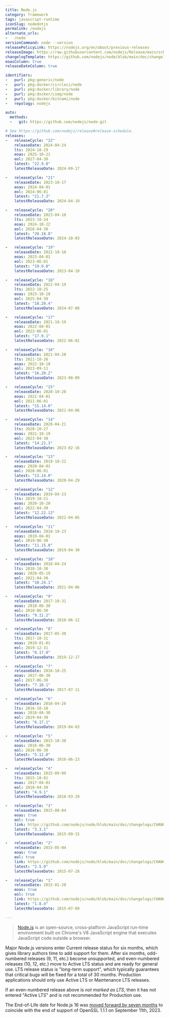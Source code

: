 ```yaml
---
title: Node.js
category: framework
tags: javascript-runtime
iconSlug: nodedotjs
permalink: /nodejs
alternate_urls:
-   /node
versionCommand: node --version
releasePolicyLink: https://nodejs.org/en/about/previous-releases
releaseImage: https://raw.githubusercontent.com/nodejs/Release/main/schedule.svg?sanitize=true
changelogTemplate: https://github.com/nodejs/node/blob/main/doc/changelogs/CHANGELOG_V__RELEASE_CYCLE__.md#__LATEST__
eoasColumn: true
releaseDateColumn: true

identifiers:
-   purl: pkg:generic/node
-   purl: pkg:docker/circleci/node
-   purl: pkg:docker/library/node
-   purl: pkg:docker/cimg/node
-   purl: pkg:docker/bitnami/node
-   repology: nodejs

auto:
  methods:
  -   git: https://github.com/nodejs/node.git

# See https://github.com/nodejs/release#release-schedule.
releases:
-   releaseCycle: "22"
    releaseDate: 2024-04-24
    lts: 2024-10-29
    eoas: 2025-10-21
    eol: 2027-04-30
    latest: "22.9.0"
    latestReleaseDate: 2024-09-17

-   releaseCycle: "21"
    releaseDate: 2023-10-17
    eoas: 2024-04-01
    eol: 2024-06-01
    latest: "21.7.3"
    latestReleaseDate: 2024-04-10

-   releaseCycle: "20"
    releaseDate: 2023-04-18
    lts: 2023-10-24
    eoas: 2024-10-22
    eol: 2026-04-30
    latest: "20.18.0"
    latestReleaseDate: 2024-10-03

-   releaseCycle: "19"
    releaseDate: 2022-10-18
    eoas: 2023-04-01
    eol: 2023-06-01
    latest: "19.9.0"
    latestReleaseDate: 2023-04-10

-   releaseCycle: "18"
    releaseDate: 2022-04-19
    lts: 2022-10-25
    eoas: 2023-10-18
    eol: 2025-04-30
    latest: "18.20.4"
    latestReleaseDate: 2024-07-08

-   releaseCycle: "17"
    releaseDate: 2021-10-19
    eoas: 2022-04-01
    eol: 2022-06-01
    latest: "17.9.1"
    latestReleaseDate: 2022-06-01

-   releaseCycle: "16"
    releaseDate: 2021-04-20
    lts: 2021-10-26
    eoas: 2022-10-18
    eol: 2023-09-11
    latest: "16.20.2"
    latestReleaseDate: 2023-08-09

-   releaseCycle: "15"
    releaseDate: 2020-10-20
    eoas: 2021-04-01
    eol: 2021-06-01
    latest: "15.14.0"
    latestReleaseDate: 2021-04-06

-   releaseCycle: "14"
    releaseDate: 2020-04-21
    lts: 2020-10-27
    eoas: 2021-10-19
    eol: 2023-04-30
    latest: "14.21.3"
    latestReleaseDate: 2023-02-16

-   releaseCycle: "13"
    releaseDate: 2019-10-22
    eoas: 2020-04-01
    eol: 2020-06-01
    latest: "13.14.0"
    latestReleaseDate: 2020-04-29

-   releaseCycle: "12"
    releaseDate: 2019-04-23
    lts: 2019-10-21
    eoas: 2020-10-20
    eol: 2022-04-30
    latest: "12.22.12"
    latestReleaseDate: 2022-04-05

-   releaseCycle: "11"
    releaseDate: 2018-10-23
    eoas: 2019-04-01
    eol: 2019-06-30
    latest: "11.15.0"
    latestReleaseDate: 2019-04-30

-   releaseCycle: "10"
    releaseDate: 2018-04-24
    lts: 2018-10-30
    eoas: 2020-05-19
    eol: 2021-04-30
    latest: "10.24.1"
    latestReleaseDate: 2021-04-06

-   releaseCycle: "9"
    releaseDate: 2017-10-31
    eoas: 2018-06-30
    eol: 2018-06-30
    latest: "9.11.2"
    latestReleaseDate: 2018-06-12

-   releaseCycle: "8"
    releaseDate: 2017-05-30
    lts: 2017-10-31
    eoas: 2019-01-01
    eol: 2019-12-31
    latest: "8.17.0"
    latestReleaseDate: 2019-12-17

-   releaseCycle: "7"
    releaseDate: 2016-10-25
    eoas: 2017-06-30
    eol: 2017-06-30
    latest: "7.10.1"
    latestReleaseDate: 2017-07-11

-   releaseCycle: "6"
    releaseDate: 2016-04-26
    lts: 2016-10-18
    eoas: 2018-04-30
    eol: 2019-04-30
    latest: "6.17.1"
    latestReleaseDate: 2019-04-03

-   releaseCycle: "5"
    releaseDate: 2015-10-30
    eoas: 2016-06-30
    eol: 2016-06-30
    latest: "5.12.0"
    latestReleaseDate: 2016-06-23

-   releaseCycle: "4"
    releaseDate: 2015-09-09
    lts: 2015-10-01
    eoas: 2017-04-01
    eol: 2018-04-30
    latest: "4.9.1"
    latestReleaseDate: 2018-03-29

-   releaseCycle: "3"
    releaseDate: 2015-08-04
    eoas: true
    eol: true
    link: https://github.com/nodejs/node/blob/main/doc/changelogs/CHANGELOG_IOJS.md#__LATEST__
    latest: "3.3.1"
    latestReleaseDate: 2015-09-15

-   releaseCycle: "2"
    releaseDate: 2015-05-04
    eoas: true
    eol: true
    link: https://github.com/nodejs/node/blob/main/doc/changelogs/CHANGELOG_IOJS.md#__LATEST__
    latest: "2.5.0"
    latestReleaseDate: 2015-07-28

-   releaseCycle: "1"
    releaseDate: 2015-01-20
    eoas: true
    eol: true
    link: https://github.com/nodejs/node/blob/main/doc/changelogs/CHANGELOG_IOJS.md#__LATEST__
    latest: "1.8.4"
    latestReleaseDate: 2015-07-09

---
```


> [Node.js](https://nodejs.org/) is an open-source, cross-platform JavaScript run-time environment
> built on Chrome's V8 JavaScript engine that executes JavaScript code outside a browser.

Major Node.js versions enter Current release status for six months, which gives library authors time
to add support for them. After six months, odd-numbered releases (9, 11, etc.) become unsupported,
and even-numbered releases (10, 12, etc.) move to Active LTS status and are ready for general use.
LTS release status is "long-term support", which typically guarantees that critical bugs will be
fixed for a total of 30 months. Production applications should only use Active LTS or Maintenance
LTS releases.

If an even-numbered release above is _not marked as LTS_, then it has not entered "Active LTS" and
is not recommended for Production use.

The End-of-Life date for Node.js 16 was [moved forward by seven months](https://nodejs.org/en/blog/announcements/nodejs16-eol/ "Bringing forward the End-of-Life Date for Node.js 16")
to coincide with the end of support of OpenSSL 1.1.1 on September 11th, 2023.
